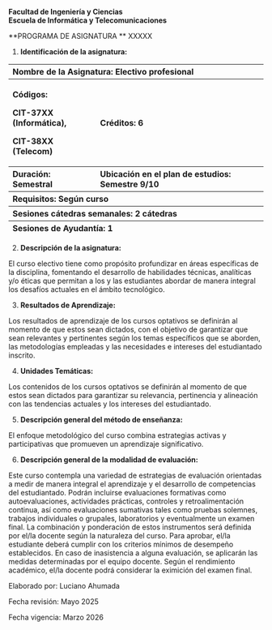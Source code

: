 **Facultad de Ingeniería y Ciencias  
Escuela de Informática y Telecomunicaciones**

**PROGRAMA DE ASIGNATURA  **
XXXXX

1.  **Identificación de la asignatura:**

<table>
<colgroup>
<col style="width: 34%" />
<col style="width: 65%" />
</colgroup>
<thead>
<tr>
<th colspan="2" style="text-align: left;">Nombre de la Asignatura:
Electivo profesional</th>
</tr>
<tr>
<th style="text-align: left;"><p>Códigos:</p>
<p>CIT-37XX (Informática),</p>
<p>CIT-38XX (Telecom)</p></th>
<th style="text-align: left;">Créditos: 6</th>
</tr>
<tr>
<th style="text-align: left;">Duración: Semestral</th>
<th style="text-align: left;">Ubicación en el plan de estudios: Semestre
9/10</th>
</tr>
<tr>
<th colspan="2" style="text-align: left;">Requisitos: Según curso</th>
</tr>
<tr>
<th colspan="2" style="text-align: left;">Sesiones cátedras semanales: 2
cátedras</th>
</tr>
<tr>
<th colspan="2" style="text-align: left;">Sesiones de Ayudantía: 1</th>
</tr>
</thead>
<tbody>
</tbody>
</table>

2.  **Descripción de la asignatura:**

El curso electivo tiene como propósito profundizar en áreas específicas
de la disciplina, fomentando el desarrollo de habilidades técnicas,
analíticas y/o éticas que permitan a los y las estudiantes abordar de
manera integral los desafíos actuales en el ámbito tecnológico.

3.  **Resultados de Aprendizaje:**

Los resultados de aprendizaje de los cursos optativos se definirán al
momento de que estos sean dictados, con el objetivo de garantizar que
sean relevantes y pertinentes según los temas específicos que se
aborden, las metodologías empleadas y las necesidades e intereses del
estudiantado inscrito.

4.  **Unidades Temáticas:**

Los contenidos de los cursos optativos se definirán al momento de que
estos sean dictados para garantizar su relevancia, pertinencia y
alineación con las tendencias actuales y los intereses del estudiantado.

5.  **Descripción general del método de enseñanza:**

El enfoque metodológico del curso combina estrategias activas y
participativas que promueven un aprendizaje significativo.

6.  **Descripción general de la modalidad de evaluación:**

Este curso contempla una variedad de estrategias de evaluación
orientadas a medir de manera integral el aprendizaje y el desarrollo de
competencias del estudiantado. Podrán incluirse evaluaciones formativas
como autoevaluaciones, actividades prácticas, controles y
retroalimentación continua, así como evaluaciones sumativas tales como
pruebas solemnes, trabajos individuales o grupales, laboratorios y
eventualmente un examen final. La combinación y ponderación de estos
instrumentos será definida por el/la docente según la naturaleza del
curso. Para aprobar, el/la estudiante deberá cumplir con los criterios
mínimos de desempeño establecidos. En caso de inasistencia a alguna
evaluación, se aplicarán las medidas determinadas por el equipo docente.
Según el rendimiento académico, el/la docente podrá considerar la
eximición del examen final.

Elaborado por: Luciano Ahumada

Fecha revisión: Mayo 2025

Fecha vigencia: Marzo 2026
